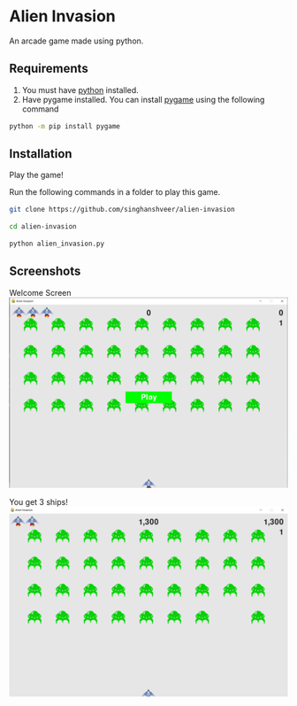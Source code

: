 
# Alien Invasion

An arcade game made using python.

## Requirements
1. You must have [python](https://www.python.org/) installed.
2. Have pygame installed.
You can install [pygame](https://www.pygame.org/wiki/GettingStarted) using the following command
```bash
python -m pip install pygame
```
## Installation
Play the game!

Run the following commands in a folder to play this game.
```bash
git clone https://github.com/singhanshveer/alien-invasion
```
```bash
cd alien-invasion
```
```bash
python alien_invasion.py
```

## Screenshots 
Welcome Screen
![Screenshot1](https://github.com/singhanshveer/alien-invasion/blob/main/images/screenshots/alieninvasion1.png?raw=true)

You get 3 ships!
![Screenshot2](https://github.com/singhanshveer/alien-invasion/blob/main/images/screenshots/alieninvasion2.png?raw=true)
